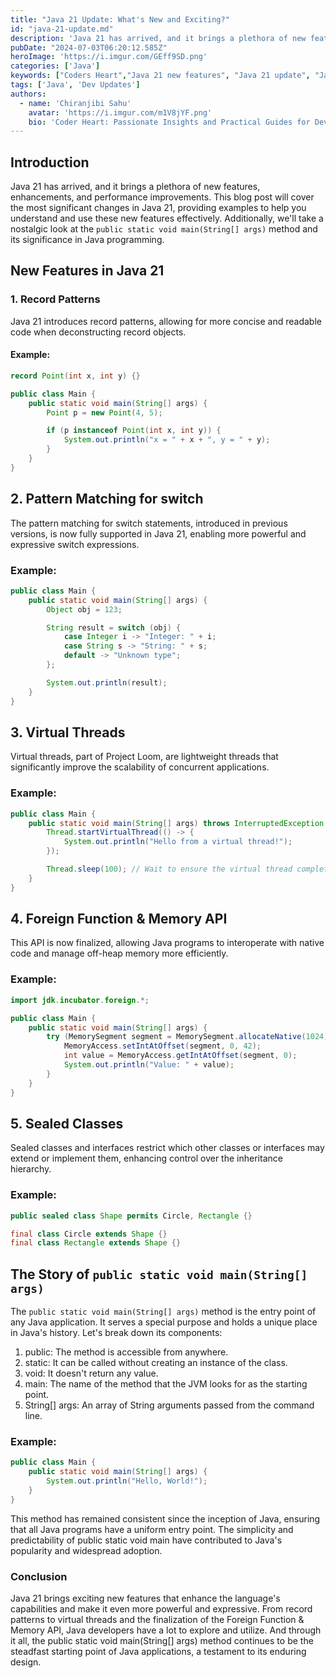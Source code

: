 ```yaml
---
title: "Java 21 Update: What's New and Exciting?"
id: "java-21-update.md"
description: 'Java 21 has arrived, and it brings a plethora of new features, enhancements, and performance improvements.'
pubDate: "2024-07-03T06:20:12.585Z"
heroImage: 'https://i.imgur.com/GEff9SD.png'
categories: ['Java']
keywords: ["Coders Heart","Java 21 new features", "Java 21 update", "Java programming", "Java 21 enhancements", "Java 21 improvements", "latest Java release", "Java development", "Java 21 overview", "what's new in Java 21", "Java 21 features"]
tags: ['Java', 'Dev Updates']
authors:
  - name: 'Chiranjibi Sahu'
    avatar: 'https://i.imgur.com/m1V8jYF.png'
    bio: 'Coder Heart: Passionate Insights and Practical Guides for Developers'
---
```



## Introduction

Java 21 has arrived, and it brings a plethora of new features, enhancements, and performance improvements. This blog post will cover the most significant changes in Java 21, providing examples to help you understand and use these new features effectively. Additionally, we'll take a nostalgic look at the `public static void main(String[] args)` method and its significance in Java programming.

## New Features in Java 21

### 1. Record Patterns

Java 21 introduces record patterns, allowing for more concise and readable code when deconstructing record objects.

#### Example:

```java
record Point(int x, int y) {}

public class Main {
    public static void main(String[] args) {
        Point p = new Point(4, 5);

        if (p instanceof Point(int x, int y)) {
            System.out.println("x = " + x + ", y = " + y);
        }
    }
}

```

## 2. Pattern Matching for switch

The pattern matching for switch statements, introduced in previous versions, is now fully supported in Java 21, enabling more powerful and expressive switch expressions.

### Example:

```java
public class Main {
    public static void main(String[] args) {
        Object obj = 123;

        String result = switch (obj) {
            case Integer i -> "Integer: " + i;
            case String s -> "String: " + s;
            default -> "Unknown type";
        };

        System.out.println(result);
    }
}
```

## 3. Virtual Threads

Virtual threads, part of Project Loom, are lightweight threads that significantly improve the scalability of concurrent applications.

### Example:

```java
public class Main {
    public static void main(String[] args) throws InterruptedException {
        Thread.startVirtualThread(() -> {
            System.out.println("Hello from a virtual thread!");
        });

        Thread.sleep(100); // Wait to ensure the virtual thread completes
    }
}
```

## 4. Foreign Function & Memory API

This API is now finalized, allowing Java programs to interoperate with native code and manage off-heap memory more efficiently.

### Example:

```java
import jdk.incubator.foreign.*;

public class Main {
    public static void main(String[] args) {
        try (MemorySegment segment = MemorySegment.allocateNative(1024)) {
            MemoryAccess.setIntAtOffset(segment, 0, 42);
            int value = MemoryAccess.getIntAtOffset(segment, 0);
            System.out.println("Value: " + value);
        }
    }
}
```

## 5. Sealed Classes

Sealed classes and interfaces restrict which other classes or interfaces may extend or implement them, enhancing control over the inheritance hierarchy.

### Example:

```java
public sealed class Shape permits Circle, Rectangle {}

final class Circle extends Shape {}
final class Rectangle extends Shape {}

```
## The Story of `public static void main(String[] args)`

The `public static void main(String[] args)` method is the entry point of any Java application. It serves a special purpose and holds a unique place in Java's history. Let's break down its components:

1. public: The method is accessible from anywhere.
2. static: It can be called without creating an instance of the class.
3. void: It doesn't return any value.
4. main: The name of the method that the JVM looks for as the starting point.
5. String[] args: An array of String arguments passed from the command line.

### Example:

```java
public class Main {
    public static void main(String[] args) {
        System.out.println("Hello, World!");
    }
}
```
This method has remained consistent since the inception of Java, ensuring that all Java programs have a uniform entry point. The simplicity and predictability of public static void main have contributed to Java's popularity and widespread adoption.

### Conclusion

Java 21 brings exciting new features that enhance the language's capabilities and make it even more powerful and expressive. From record patterns to virtual threads and the finalization of the Foreign Function & Memory API, Java developers have a lot to explore and utilize. And through it all, the public static void main(String[] args) method continues to be the steadfast starting point of Java applications, a testament to its enduring design.